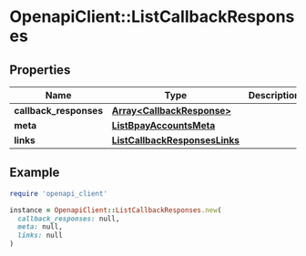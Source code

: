 # OpenapiClient::ListCallbackResponses

## Properties

| Name | Type | Description | Notes |
| ---- | ---- | ----------- | ----- |
| **callback_responses** | [**Array&lt;CallbackResponse&gt;**](CallbackResponse.md) |  | [optional] |
| **meta** | [**ListBpayAccountsMeta**](ListBpayAccountsMeta.md) |  | [optional] |
| **links** | [**ListCallbackResponsesLinks**](ListCallbackResponsesLinks.md) |  | [optional] |

## Example

```ruby
require 'openapi_client'

instance = OpenapiClient::ListCallbackResponses.new(
  callback_responses: null,
  meta: null,
  links: null
)
```

